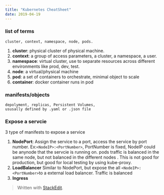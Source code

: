 ```yaml
---
title: "Kubernetes CheatSheet"
date: 2019-04-19
---
```


###  list of terms
	cluster, context, namespace, node, pods.
1. **cluster**: physical cluster of physical machine.
2. **context**: a group of access parameters,  a cluster, a namespace, a user.
3. **namespace**: virtual cluster, use to separate resources across different environments like prod, dev, test.
4. **node**: a virtual/physical machine
5. **pod**: a set of containers to orchestrate, minimal object to scale
6. **container**: docker container runs in pod

### manifests/objects
	depolyment, replicas, Persistent Volumes,
	ususally defined by .yaml or .json file

### Expose a servcie
3 type of manifests to expose a service
1. **NodePort**:  Assign the service to a port, access the service by port number. Ex:```<NodeIP>:<PortNumber>```, PortNumber is fixed, NodeIP could be anynode that the servcie is running on. pods traffic is balanced in the same node, but not balanced in the different nodes . This is not good for production, but good for local testing by using kube-proxy.
3. **LoadBalancer** Similar to NodePort, but expose the all ```<NodeIP>:<PortNumber>```to a external load balancer. Traffic is balanced 
4. **Ingress**
> Written with [StackEdit](https://stackedit.io/).
<!--stackedit_data:
eyJoaXN0b3J5IjpbLTExNDU4NjEwNTIsMTA5NjYzNjA1OSwyNz
c0NzkzNTcsLTEwNTY0NDI3Miw3ODkxNzM0OTMsMTM2MDU3Mjc2
MCwxNjY1MTU0NzgyLC0yMjExMjkyNTQsLTIyNTA0NjQzOSw4Mj
c4NTM4NTZdfQ==
-->